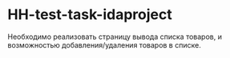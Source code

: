 # HH-test-task-idaproject
Необходимо реализовать страницу вывода списка товаров, и возможностью добавления/удаления товаров в списке.
